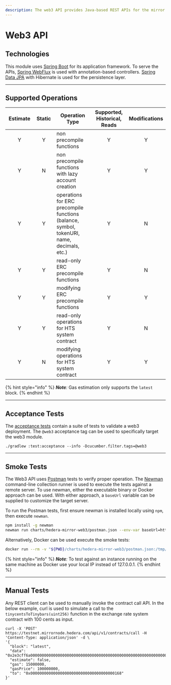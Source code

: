 ```yaml
---
description: The web3 API provides Java-based REST APIs for the mirror node.
---
```


# Web3 API

## Technologies

This module uses [Spring Boot](https://spring.io/projects/spring-boot) for its application framework. To serve the APIs, [Spring WebFlux](https://docs.spring.io/spring-framework/docs/current/reference/html/web-reactive.html) is used with annotation-based controllers. [Spring Data JPA](https://spring.io/projects/spring-data-jpa) with Hibernate is used for the persistence layer.

***

## Supported Operations

<table data-full-width="false"><thead><tr><th width="109" align="center">Estimate</th><th width="69" align="center">Static</th><th width="231">Operation Type</th><th width="144" align="center">Supported, Historical, Reads</th><th align="center">Modifications</th></tr></thead><tbody><tr><td align="center">Y</td><td align="center">Y</td><td>non precompile functions</td><td align="center">Y</td><td align="center">Y</td></tr><tr><td align="center">Y</td><td align="center">N</td><td>non precompile functions with lazy account creation</td><td align="center">Y</td><td align="center">Y</td></tr><tr><td align="center">Y</td><td align="center">Y</td><td>operations for ERC precompile functions (balance, symbol, tokenURI, name, decimals, etc.)</td><td align="center">Y</td><td align="center">N</td></tr><tr><td align="center">Y</td><td align="center">Y</td><td>read-only ERC precompile functions</td><td align="center">Y</td><td align="center">N</td></tr><tr><td align="center">Y</td><td align="center">Y</td><td>modifying ERC precompile functions</td><td align="center">Y</td><td align="center">Y</td></tr><tr><td align="center">Y</td><td align="center">Y</td><td>read-only operations for HTS system contract</td><td align="center">Y</td><td align="center">N</td></tr><tr><td align="center">Y</td><td align="center">N</td><td>modifying operations for HTS system contract</td><td align="center">Y</td><td align="center">Y</td></tr></tbody></table>

{% hint style="info" %}
_**Note**:_ Gas estimation only supports the `latest` block.
{% endhint %}

***

## Acceptance Tests

The [acceptance tests](https://github.com/hashgraph/hedera-mirror-node/blob/main/hedera-mirror-test/README.md) contain a suite of tests to validate a web3 deployment. The `@web3` acceptance tag can be used to specifically target the web3 module.

`./gradlew :test:acceptance --info -Dcucumber.filter.tags=@web3`

***

## Smoke Tests

The Web3 API uses [Postman](https://www.postman.com/) tests to verify proper operation. The [Newman](https://learning.postman.com/docs/running-collections/using-newman-cli/command-line-integration-with-newman) command-line collection runner is used to execute the tests against a remote server. To use newman, either the executable binary or Docker approach can be used. With either approach, a `baseUrl` variable can be supplied to customize the target server.

To run the Postman tests, first ensure newman is installed locally using `npm`, then execute `newman`.

```bash
npm install -g newman
newman run charts/hedera-mirror-web3/postman.json --env-var baseUrl=https://previewnet.mirrornode.hedera.com
```

Alternatively, Docker can be used execute the smoke tests:

```bash
docker run --rm -v "${PWD}/charts/hedera-mirror-web3/postman.json:/tmp/postman.json" -t postman/newman run /tmp/postman.json --env-var baseUrl=https://previewnet.mirrornode.hedera.com
```

{% hint style="info" %}
_**Note**:_ To test against an instance running on the same machine as Docker use your local IP instead of 127.0.0.1.
{% endhint %}

***

## Manual Tests

Any REST client can be used to manually invoke the contract call API. In the below example, curl is used to simulate a call to the `tinycentsToTinybars(uint256)` function in the exchange rate system contract with 100 cents as input.

```
curl -X 'POST' https://testnet.mirrornode.hedera.com/api/v1/contracts/call -H 'Content-Type: application/json' -d \
'{
  "block": "latest",
  "data": "0x2e3cff6a0000000000000000000000000000000000000000000000000000000000000064",
  "estimate": false,
  "gas": 15000000,
  "gasPrice": 100000000,
  "to": "0x0000000000000000000000000000000000000168"
}'
```

